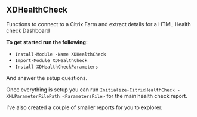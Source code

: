 ## XDHealthCheck

Functions to connect to a Citrix Farm and extract details for a HTML Health check Dashboard

**To get started run the following:**

- ```Install-Module -Name XDHealthCheck```
- ```Import-Module XDHealthCheck```
- ```Install-XDHealthCheckParameters```


And answer the setup questions.

Once everything is setup you can run  ```Initialize-CitrixHealthCheck -XMLParameterFilePath <ParametersFile>``` for the main health check report.
  
I’ve also created a couple of smaller reports for you to explorer.
